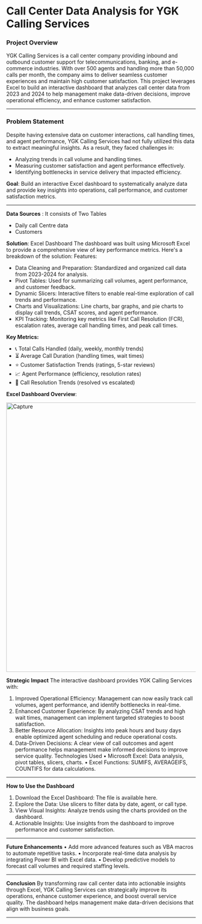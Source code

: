 # Call Center Data Analysis for YGK Calling Services
### Project Overview
YGK Calling Services is a call center company providing inbound and outbound customer support for telecommunications, banking, and e-commerce industries. With over 500 agents and handling more than 50,000 calls per month, the company aims to deliver seamless customer experiences and maintain high customer satisfaction.
This project leverages Excel to build an interactive dashboard that analyzes call center data from 2023 and 2024 to help management make data-driven decisions, improve operational efficiency, and enhance customer satisfaction.
________________________________________
### Problem Statement
Despite having extensive data on customer interactions, call handling times, and agent performance, YGK Calling Services had not fully utilized this data to extract meaningful insights. As a result, they faced challenges in:

- Analyzing trends in call volume and handling times.
-	Measuring customer satisfaction and agent performance effectively.
-	Identifying bottlenecks in service delivery that impacted efficiency.

**Goal**:
Build an interactive Excel dashboard to systematically analyze data and provide key insights into operations, call performance, and customer satisfaction metrics.
________________________________________
**Data Sources** :
It consists of Two Tables
-	Daily call Centre data
-	Customers

**Solution**: Excel Dashboard
The dashboard was built using Microsoft Excel to provide a comprehensive view of key performance metrics. Here's a breakdown of the solution:
Features:
-	Data Cleaning and Preparation: Standardized and organized call data from 2023-2024 for analysis.
-	Pivot Tables: Used for summarizing call volumes, agent performance, and customer feedback.
-	Dynamic Slicers: Interactive filters to enable real-time exploration of call trends and performance.
-	Charts and Visualizations: Line charts, bar graphs, and pie charts to display call trends, CSAT scores, and agent performance.
-	KPI Tracking: Monitoring key metrics like First Call Resolution (FCR), escalation rates, average call handling times, and peak call times.

**Key Metrics:**
-	📞 Total Calls Handled (daily, weekly, monthly trends)
-	⏳ Average Call Duration (handling times, wait times)
-	⭐ Customer Satisfaction Trends (ratings, 5-star reviews)
-	📈 Agent Performance (efficiency, resolution rates)
-	🚀 Call Resolution Trends (resolved vs escalated)

**Excel Dashboard Overview**:


<img width="717" alt="Capture" src="https://github.com/user-attachments/assets/8e1583ba-e753-42f1-b08a-d4e098fd2d04">

**Strategic Impact**
The interactive dashboard provides YGK Calling Services with:
1.	Improved Operational Efficiency: Management can now easily track call volumes, agent performance, and identify bottlenecks in real-time.
2.	Enhanced Customer Experience: By analyzing CSAT trends and high wait times, management can implement targeted strategies to boost satisfaction.
3.	Better Resource Allocation: Insights into peak hours and busy days enable optimized agent scheduling and reduce operational costs.
4.	Data-Driven Decisions: A clear view of call outcomes and agent performance helps management make informed decisions to improve service quality.
Technologies Used
•	Microsoft Excel: Data analysis, pivot tables, slicers, charts.
•	Excel Functions: SUMIFS, AVERAGEIFS, COUNTIFS for data calculations.
________________________________________
**How to Use the Dashboard**
1.	Download the Excel Dashboard: The file is available here.
2.	Explore the Data: Use slicers to filter data by date, agent, or call type.
3.	View Visual Insights: Analyze trends using the charts provided on the dashboard.
4.	Actionable Insights: Use insights from the dashboard to improve performance and customer satisfaction.
________________________________________
**Future Enhancements**
•	Add more advanced features such as VBA macros to automate repetitive tasks.
•	Incorporate real-time data analysis by integrating Power BI with Excel data.
•	Develop predictive models to forecast call volumes and required staffing levels.
________________________________________
**Conclusion**
By transforming raw call center data into actionable insights through Excel, YGK Calling Services can strategically improve its operations, enhance customer experience, and boost overall service quality. The dashboard helps management make data-driven decisions that align with business goals.
________________________________________


